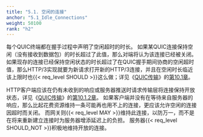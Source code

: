 ```yaml
---
title: "5.1. 空闲的连接"
anchor: "5.1_Idle_Connections"
weight: 50100
rank: "h2"
---
```


每个QUIC终端都在握手过程中声明了空闲超时的时长。
如果某QUIC连接保持空闲（没有接收到数据包）的时长超过了此值，那么对端将认为该连接已经被关闭。
如果现存的连接已经保持空闲状态的时长超过了在QUIC握手期间协商的空闲超时值，那么HTTP/3实现就要为新请求打开新的HTTP/3连接，并且在空闲时长临近该上限时也{{< req_level SHOULD >}}这么做；详见《[QUIC传输]()》的[第10.1章]()。

HTTP客户端应该在仍有未收到的响应或服务器推送时请求传输层将连接保持开放状态，详见《[QUIC传输]()》的[第10.1.2章]()。
如果客户端并没有在等待来自服务器的响应，那么比起花费资源维持一条可能再也用不上的连接，更应该允许空闲的连接因超时而关闭。
而网关则{{< req_level MAY >}}维持此连接，以防万一，而不是在将来重新建立连接时为服务器增添延迟上的负担。
服务器{{< req_level SHOULD_NOT >}}积极地维持开放的连接。
